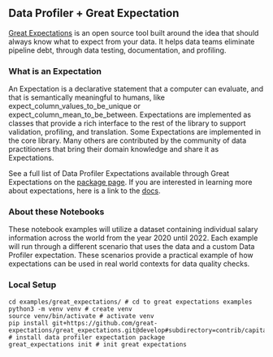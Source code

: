 ## Data Profiler + Great Expectation
[Great Expectations](https://greatexpectations.io/) is an open source tool built around the idea that should always know what to expect from your data. It helps data teams eliminate pipeline debt, through data testing, documentation, and profiling.

### What is an Expectation
An Expectation is a declarative statement that a computer can evaluate, and that is semantically meaningful to humans, like expect_column_values_to_be_unique or expect_column_mean_to_be_between.
Expectations are implemented as classes that provide a rich interface to the rest of the library to support validation, profiling, and translation.
Some Expectations are implemented in the core library.
Many others are contributed by the community of data practitioners that bring their domain knowledge and share it as Expectations.

See a full list of Data Profiler Expectations available through Great Expectations on the [package page](https://greatexpectations.io/packages/capitalone_dataprofiler_expectations).
If you are interested in learning more about expectations, here is a link to the [docs](https://greatexpectations.io/expectations).

### About these Notebooks
These notebook examples will utilize a dataset containing individual salary information across the world from the year 2020 until 2022.
Each example will run through a different scenario that uses the data and a custom Data Profiler expectation.
These scenarios provide a practical example of how expectations can be used in real world contexts for data quality checks.

### Local Setup
```shell
cd examples/great_expectations/ # cd to great expectations examples
python3 -m venv venv # create venv
source venv/bin/activate # activate venv
pip install git+https://github.com/great-expectations/great_expectations.git@develop#subdirectory=contrib/capitalone_dataprofiler_expectations/ # install data profiler expectation package
great_expectations init # init great expectations
```
